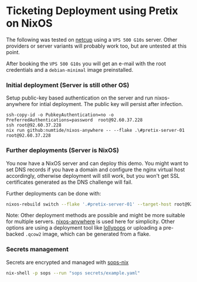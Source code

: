 # Ticketing Deployment using Pretix on NixOS

The following was tested on [netcup](https://netcup.de) using a `VPS 500 G10s`
server. Other providers or server variants will probably work too, but are
untested at this point.

After booking the `VPS 500 G10s` you will get an e-mail with the root
credentials and a `debian-minimal` image preinstalled. 

### Initial deployment (Server is still other OS)

Setup public-key based authentication on the server and run nixos-anywhere for
intial deployment. The public key will persist after infection.

```
ssh-copy-id -o PubkeyAuthentication=no -o PreferredAuthentications=password  root@92.60.37.228
ssh root@92.60.37.228
nix run github:numtide/nixos-anywhere -- --flake .\#pretix-server-01 root@92.60.37.228
```

### Further deployments (Server is NixOS)

You now have a NixOS server and can deploy this demo. You might want to set DNS
records if you have a domain and configure the nginx virtual host accordingly,
otherwise deployment will still work, but you won't get SSL certificates
generated as the DNS challenge will fail.

Further deployments can be done with:

```sh
nixos-rebuild switch --flake '.#pretix-server-01' --target-host root@92.60.37.228 
```

Note: Other deployment methods are possible and might be more suitable for
multiple servers.
[nixos-anywhere](https://github.com/nix-community/nixos-anywhere) is used here
for simplicity. Other options are using a deployment tool like
[lollypops](https://github.com/pinpox/lollypops) or uploading a pre-backed
`.qcow2` image, which can be generated from a flake.

### Secrets management

Secrets are encrypted and managed with [sops-nix](https://github.com/Mic92/sops-nix)

```sh
nix-shell -p sops --run "sops secrets/example.yaml"
```
